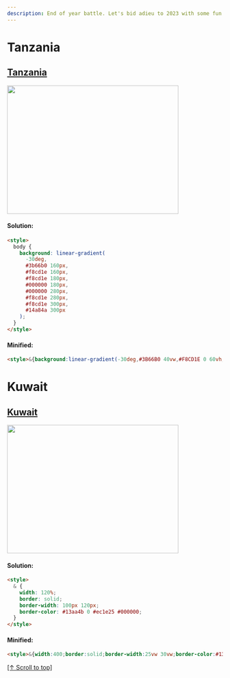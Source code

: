 ```yaml
---
description: End of year battle. Let's bid adieu to 2023 with some fun CSS flag art!
---
```


# Tanzania

## [Tanzania](https://cssbattle.dev/play/179)

<img width="400px" height="300px" loading="lazy" src="https://cssbattle.dev/targets/179.png">

#### Solution:

```html
<style>
  body {
    background: linear-gradient(
      -30deg,
      #3b66b0 160px,
      #f8cd1e 160px,
      #f8cd1e 180px,
      #000000 180px,
      #000000 280px,
      #f8cd1e 280px,
      #f8cd1e 300px,
      #14a84a 300px
    );
  }
</style>
```

#### Minified:

```html
<style>&{background:linear-gradient(-30deg,#3B66B0 40vw,#F8CD1E 0 60vh,#000 0 70vw,#F8CD1E 0 75vw,#14A84A 0
```

# Kuwait

## [Kuwait](https://cssbattle.dev/play/180)

<img width="400px" height="300px" loading="lazy" src="https://cssbattle.dev/targets/180.png">

#### Solution:

```html
<style>
  & {
    width: 120%;
    border: solid;
    border-width: 100px 120px;
    border-color: #13aa4b 0 #ec1e25 #000000;
  }
</style>
```

#### Minified:

```html
<style>&{width:400;border:solid;border-width:25vw 30vw;border-color:#13AA4B 0#EC1E25
```

[\[↑ Scroll to top\]](#font)

